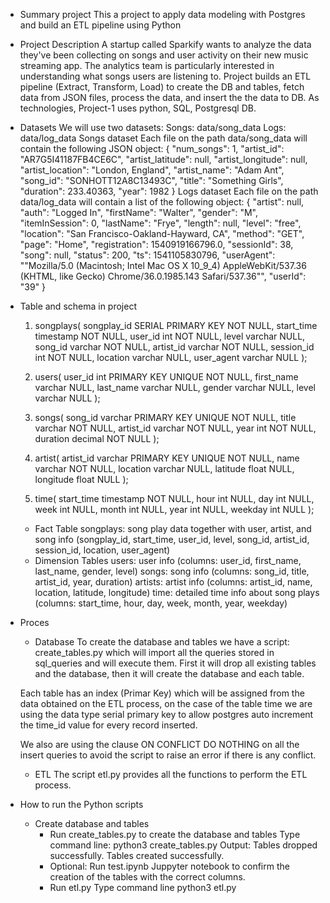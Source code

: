 * Summary project
    This a project to apply  data modeling with Postgres and build an ETL pipeline using Python
* Project Description
    A startup called Sparkify wants to analyze the data they've been collecting on songs and user activity on their new music streaming app. The analytics team is particularly interested in understanding what songs users are listening to.
    Project builds an ETL pipeline (Extract, Transform, Load) to create the DB and tables, fetch data from JSON files, process the data, and insert the the data to DB. As technologies, Project-1 uses python, SQL, Postgresql DB.
* Datasets
    We will use two datasets: 
    Songs: data/song_data
    Logs: data/log_data
    Songs dataset
    Each file on the path data/song_data will contain the following JSON object:
    {
        "num_songs": 1,
        "artist_id": "AR7G5I41187FB4CE6C",
        "artist_latitude": null,
        "artist_longitude": null,
        "artist_location": "London, England",
        "artist_name": "Adam Ant",
        "song_id": "SONHOTT12A8C13493C",
        "title": "Something Girls",
        "duration": 233.40363,
        "year": 1982
    }
    Logs dataset
    Each file on the path data/log_data will contain a list of the following object:
    {
    "artist": null,
    "auth": "Logged In",
    "firstName": "Walter",
    "gender": "M",
    "itemInSession": 0,
    "lastName": "Frye",
    "length": null,
    "level": "free",
    "location": "San Francisco-Oakland-Hayward, CA",
    "method": "GET",
    "page": "Home",
    "registration": 1540919166796.0,
    "sessionId": 38,
    "song": null,
    "status": 200,
    "ts": 1541105830796,
    "userAgent": "\"Mozilla/5.0 (Macintosh; Intel Mac OS X 10_9_4) AppleWebKit/537.36 (KHTML, like Gecko) Chrome/36.0.1985.143 Safari/537.36\"",
    "userId": "39"
    }
    
* Table and schema in project
    1. songplays(
        songplay_id SERIAL PRIMARY KEY NOT NULL, 
        start_time timestamp NOT NULL, 
        user_id int NOT NULL, 
        level varchar NULL, 
        song_id varchar NOT NULL, 
        artist_id varchar NOT NULL, 
        session_id int NOT NULL, 
        location varchar NULL, 
        user_agent varchar NULL
       );    

    2. users(
        user_id int PRIMARY KEY UNIQUE NOT NULL, 
        first_name varchar NULL, 
        last_name varchar NULL, 
        gender varchar NULL, 
        level varchar NULL
       );
        
    3. songs(
        song_id varchar PRIMARY KEY UNIQUE NOT NULL, 
        title varchar NOT NULL, 
        artist_id varchar NOT NULL, 
        year int NOT NULL, 
        duration decimal NOT NULL
       );
    
    4. artist(
         artist_id varchar PRIMARY KEY UNIQUE NOT NULL, 
         name varchar NOT NULL, 
         location varchar NULL, 
         latitude float NULL, 
         longitude float NULL
        );
    


    5. time(
        start_time timestamp NOT NULL, 
        hour int NULL, 
        day int NULL, 
        week int NULL, 
        month int NULL, 
        year int NULL, 
        weekday int NULL
        );
    + Fact Table
    songplays: song play data together with user, artist, and song info (songplay_id, start_time, user_id, level, song_id, artist_id, session_id, location, user_agent)
    + Dimension Tables
    users: user info (columns: user_id, first_name, last_name, gender, level)
    songs: song info (columns: song_id, title, artist_id, year, duration)
    artists: artist info (columns: artist_id, name, location, latitude, longitude)
    time: detailed time info about song plays (columns: start_time, hour, day, week, month, year, weekday)

* Proces
    + Database
    To create the database and tables we have a script: create_tables.py which will import all the queries stored in sql_queries and will execute them. First it will drop all existing tables and the database, then it will create the database and each table.

    Each table has an index (Primar Key) which will be assigned from the data obtained on the ETL process, on the case of the table time we are using the data type serial primary key to allow postgres auto increment the time_id value for every record inserted.

    We also are using the clause ON CONFLICT DO NOTHING on all the insert queries to avoid the script to raise an error if there is any conflict.
    + ETL
    The script etl.py provides all the functions to perform the ETL process.

* How to run the Python scripts
    + Create database and tables
        - Run create_tables.py to create the database and tables
            Type command line:
            python3 create_tables.py
            Output: Tables dropped successfully.
                    Tables created successfully.
        - Optional: Run test.ipynb Juppyter notebook to confirm the creation of the tables with the correct columns.
        - Run etl.py
            Type command line
            python3 etl.py

